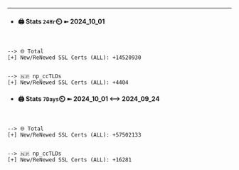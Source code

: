 

---
- #### 🖨️ **Stats** `24Hr`⏲️ ➼ 2024_10_01
```console


--> 🌐 Total
[+] New/ReNewed SSL Certs (ALL): +14520930


--> 🇳🇵 np_ccTLDs
[+] New/ReNewed SSL Certs (ALL): +4404

```

- #### 🖨️ **Stats** `7Days`⏲️ ➼ 2024_10_01 <--> 2024_09_24
```console


--> 🌐 Total
[+] New/ReNewed SSL Certs (ALL): +57502133


--> 🇳🇵 np_ccTLDs
[+] New/ReNewed SSL Certs (ALL): +16281

```


